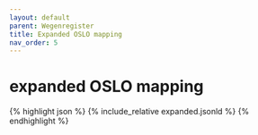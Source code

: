 ```yaml
---
layout: default
parent: Wegenregister
title: Expanded OSLO mapping
nav_order: 5
---
```


# expanded OSLO mapping

{% highlight json %}
{% include_relative  expanded.jsonld %}
{% endhighlight %}